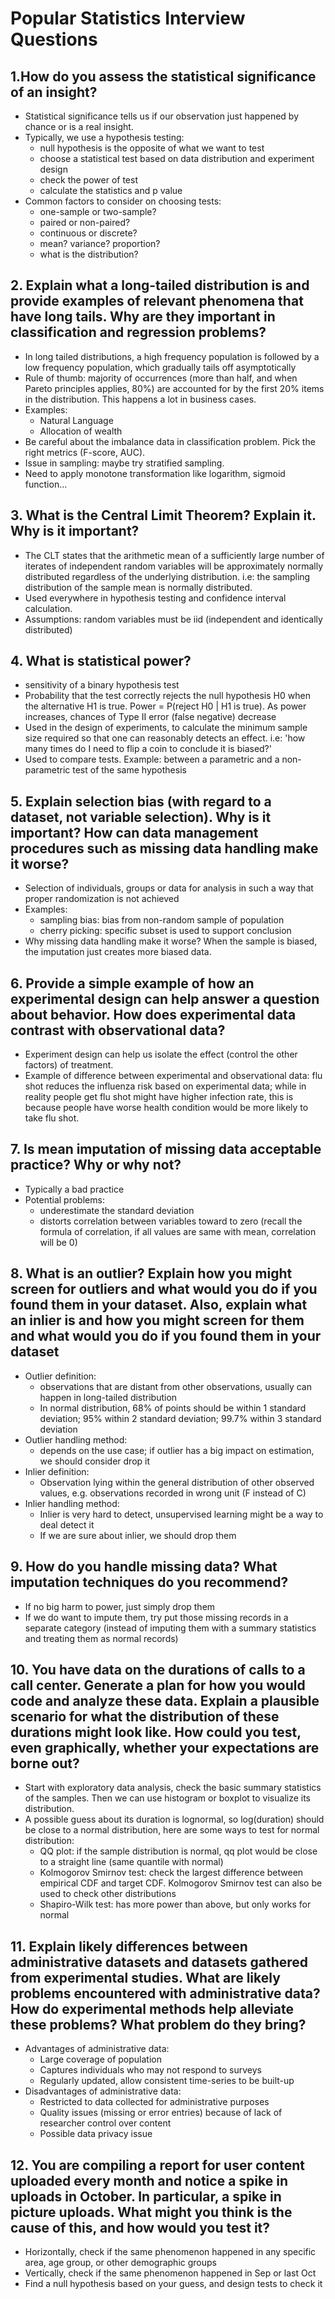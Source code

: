 # Popular Statistics Interview Questions

## 1.How do you assess the statistical significance of an insight?
* Statistical significance tells us if our observation just happened by chance or is a real insight.
* Typically, we use a hypothesis testing:
  * null hypothesis is the opposite of what we want to test
  * choose a statistical test based on data distribution and experiment design
  * check the power of test
  * calculate the statistics and p value
* Common factors to consider on choosing tests:
  * one-sample or two-sample?
  * paired or non-paired?
  * continuous or discrete?
  * mean? variance? proportion?
  * what is the distribution?

## 2. Explain what a long-tailed distribution is and provide examples of relevant phenomena that have long tails. Why are they important in classification and regression problems?
* In long tailed distributions, a high frequency population is followed by a low frequency population, which gradually tails off asymptotically
* Rule of thumb: majority of occurrences (more than half, and when Pareto principles applies, 80%) are accounted for by the first 20% items in the distribution. This happens a lot in business cases.
* Examples:
  * Natural Language
  * Allocation of wealth
* Be careful about the imbalance data in classification problem. Pick the right metrics (F-score, AUC).
* Issue in sampling: maybe try stratified sampling.
* Need to apply monotone transformation like logarithm, sigmoid function...

## 3. What is the Central Limit Theorem? Explain it. Why is it important?
* The CLT states that the arithmetic mean of a sufficiently large number of iterates of independent random variables will be approximately normally distributed regardless of the underlying distribution. i.e: the sampling distribution of the sample mean is normally distributed.
* Used everywhere in hypothesis testing and confidence interval calculation.
* Assumptions: random variables must be iid (independent and identically distributed)

## 4. What is statistical power?
* sensitivity of a binary hypothesis test
* Probability that the test correctly rejects the null hypothesis H0 when the alternative H1 is true. Power = P(reject H0 | H1 is true). As power increases, chances of Type II error (false negative) decrease
* Used in the design of experiments, to calculate the minimum sample size required so that one can reasonably detects an effect. i.e: 'how many times do I need to flip a coin to conclude it is biased?'
* Used to compare tests. Example: between a parametric and a non-parametric test of the same hypothesis

## 5. Explain selection bias (with regard to a dataset, not variable selection). Why is it important? How can data management procedures such as missing data handling make it worse?
* Selection of individuals, groups or data for analysis in such a way that proper randomization is not achieved
* Examples:
  * sampling bias: bias from non-random sample of population
  * cherry picking: specific subset is used to support conclusion
* Why missing data handling make it worse? When the sample is biased, the imputation just creates more biased data.

## 6. Provide a simple example of how an experimental design can help answer a question about behavior. How does experimental data contrast with observational data?
* Experiment design can help us isolate the effect (control the other factors) of treatment.
* Example of difference between experimental and observational data: flu shot reduces the influenza risk based on experimental data; while in reality people get flu shot might have higher infection rate, this is because people have worse health condition would be more likely to take flu shot.

## 7. Is mean imputation of missing data acceptable practice? Why or why not?
* Typically a bad practice
* Potential problems:
  * underestimate the standard deviation
  * distorts correlation between variables toward to zero (recall the formula of correlation, if all values are same with mean, correlation will be 0)    

## 8. What is an outlier? Explain how you might screen for outliers and what would you do if you found them in your dataset. Also, explain what an inlier is and how you might screen for them and what would you do if you found them in your dataset
* Outlier definition:
  * observations that are distant from other observations, usually can happen in long-tailed distribution
  * In normal distribution, 68% of points should be within 1 standard deviation; 95% within 2 standard deviation; 99.7% within 3 standard deviation
* Outlier handling method:
  * depends on the use case; if outlier has a big impact on estimation, we should consider drop it
* Inlier definition:
  * Observation lying within the general distribution of other observed values, e.g. observations recorded in wrong unit (F instead of C)
* Inlier handling method:
  * Inlier is very hard to detect, unsupervised learning might be a way to deal detect it
  * If we are sure about inlier, we should drop them

## 9. How do you handle missing data? What imputation techniques do you recommend?
* If no big harm to power, just simply drop them
* If we do want to impute them, try put those missing records in a separate category (instead of imputing them with a summary statistics and treating them as normal records)

## 10. You have data on the durations of calls to a call center. Generate a plan for how you would code and analyze these data. Explain a plausible scenario for what the distribution of these durations might look like. How could you test, even graphically, whether your expectations are borne out?
* Start with exploratory data analysis, check the basic summary statistics of the samples. Then we can use histogram or boxplot to visualize its distribution.
* A possible guess about its duration is lognormal, so log(duration) should be close to a normal distribution, here are some ways to test for normal distribution:
  * QQ plot: if the sample distribution is normal, qq plot would be close to a straight line (same quantile with normal)
  * Kolmogorov Smirnov test: check the largest difference between empirical CDF and target CDF. Kolmogorov Smirnov test can also be used to check other distributions
  * Shapiro-Wilk test: has more power than above, but only works for normal

## 11. Explain likely differences between administrative datasets and datasets gathered from experimental studies. What are likely problems encountered with administrative data? How do experimental methods help alleviate these problems? What problem do they bring?
* Advantages of administrative data:
  * Large coverage of population
  * Captures individuals who may not respond to surveys
  * Regularly updated, allow consistent time-series to be built-up
* Disadvantages of administrative data:
  * Restricted to data collected for administrative purposes
  * Quality issues (missing or error entries) because of lack of researcher control over content
  * Possible data privacy issue

## 12. You are compiling a report for user content uploaded every month and notice a spike in uploads in October. In particular, a spike in picture uploads. What might you think is the cause of this, and how would you test it?
* Horizontally, check if the same phenomenon happened in any specific area, age group, or other demographic groups
* Vertically, check if the same phenomenon happened in Sep or last Oct
* Find a null hypothesis based on your guess, and design tests to check it
